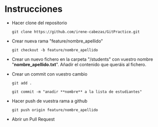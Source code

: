 # Instrucciones

- Hacer clone del repositorio

    `git clone https://github.com/irene-cabezas/GitPractice.git`

- Crear nueva rama "feature/nombre_apellido"

    `git checkout -b feature/nombre_apellido`

- Crear un nuevo fichero en la carpeta "/students" con vuestro nombre "**nombre_apellido.txt**". Añadir el contenido que queráis al fichero.


- Crear un commit con vuestro cambio

    `git add .`

    `git commit -m "anadir **nombre** a la lista de estudiantes"`


- Hacer push de vuestra rama a github

    `git push origin feature/nombre_apellido`


- Abrir un Pull Request
